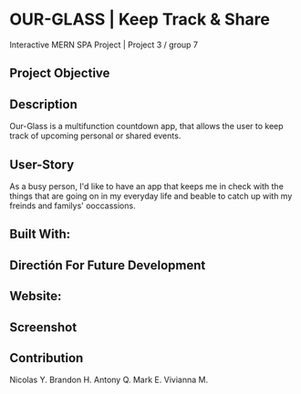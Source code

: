 # OUR-GLASS | Keep Track & Share
Interactive MERN SPA Project | Project 3 / group 7

## Project Objective

## Description
Our-Glass is a multifunction countdown app, that allows the user to keep track of upcoming personal or shared events.

## User-Story
As a busy person, I'd like to have an app that keeps me in check with the things that are going on in my everyday life and beable to catch up with my freinds and familys' ooccassions.

## Built With:

## Directión For Future Development

## Website:

## Screenshot

## Contribution
Nicolas Y.
Brandon H.
Antony Q.
Mark E.
Vivianna M.
